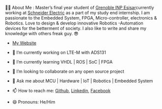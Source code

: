 
👨‍💻 About Me : 
Master’s final year student of [Grenoble INP Esisar](https://esisar.grenoble-inp.fr/)currently working at [Schneider Electric](https://www.se.com/fr/fr/) as a part of my study end internship. I am passionate to the Embedded System, FPGA, Micro-controller, electronics & Robotics. Love to design & develop innovative Robotics -Automation devices for the betterment of society. I also like to write and share my knowledge with others freak guy. 😎

- [My Website](https://www.ahsanslab.ml/)

- 🔭 I’m currently working on LTE-M with ADS131
- 🌱 I’m currently learning VHDL | ROS | SoC | FPGA
- 👯 I’m looking to collaborate on any open source project
- 💬 Ask me about MCU | Hardware | IoT | Robotics | Embedded System
- 📫 How to reach me: [Github](https://github.com/Ahsan728), [Linkedin](https://www.linkedin.com/in/eeehsan94/), [Facebook](https://www.facebook.com/EEEhsan30/)
- 😄 Pronouns: He/Him

<!---
Ahsan728/Ahsan728 is a ✨ special ✨ repository because its `README.md` (this file) appears on your GitHub profile.
You can click the Preview link to take a look at your changes.
--->

